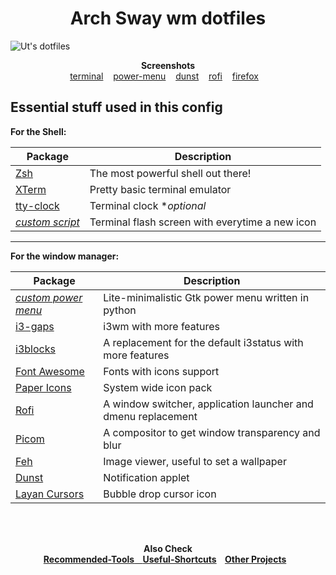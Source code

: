 <h1 align="center">Arch Sway wm dotfiles</h1>

![Ut's dotfiles](https://raw.githubusercontent.com/ut-kr/dotfiles/main/screenshots/home.png)

<p align="center">
    <b>Screenshots</b><br>
    <a href="https://raw.githubusercontent.com/ut-kr/fetch/main/screenshots/art.png">terminal</a>&nbsp;&nbsp;&nbsp;
    <a href="https://github.com/ut-kr/shutdown_menu/blob/main/screenshot.png">power-menu</a>&nbsp;&nbsp;&nbsp;
    <a href="https://raw.githubusercontent.com/ut-kr/dotfiles/main/Screenshots/dunst.png">dunst</a>&nbsp;&nbsp;&nbsp;
    <a href="https://raw.githubusercontent.com/ut-kr/dotfiles/main/Screenshots/rofi.png">rofi</a>&nbsp;&nbsp;&nbsp;
    <a href="https://raw.githubusercontent.com/ut-kr/dotfiles/main/Screenshots/firefox.png">firefox</a>&nbsp;&nbsp;&nbsp;
</p>

## Essential stuff used in this config

**For the Shell:**

| Package                                                 | Description                                                      |
|---------------------------------------------------------|------------------------------------------------------------------|
| [Zsh](https://github.com/zsh-users/zsh)                 | The most powerful shell out there!                               |
| [XTerm](https://invisible-island.net/xterm/)            | Pretty basic terminal emulator                                   |
| [tty-clock](https://github.com/xorg62/tty-clock)        | Terminal clock                                      \**optional* |
| [*custom script*](https://github.com/ut-kr/fetch)       | Terminal flash screen with everytime a new icon                  |

------

**For the window manager:**

| Package                                                                           | Description                                                       |
|-----------------------------------------------------------------------------------|-------------------------------------------------------------------|
| [*custom power menu*](https://github.com/ut-kr/Tools/tree/main/Shutdown%20Menu)   | Lite-minimalistic Gtk power menu written in python                |
| [i3-gaps](https://github.com/Airblader/i3)                                        | i3wm with more features                                           |
| [i3blocks](https://github.com/vivien/i3blocks)                                    | A replacement for the default i3status with more features         |
| [Font Awesome](https://github.com/FortAwesome/Font-Awesome)                       | Fonts with icons support                                          |
| [Paper Icons](https://github.com/snwh/paper-icon-theme)                           | System wide icon pack                                             |
| [Rofi](https://github.com/DaveDavenport/rofi)                                     | A window switcher, application launcher and dmenu replacement     |
| [Picom](https://github.com/tryone144/picom/tree/feature/dual_kawase)              | A compositor to get window transparency and blur                  |
| [Feh](https://github.com/derf/feh)                                                | Image viewer, useful to set a wallpaper                           |
| [Dunst](https://github.com/dunst-project/dunst)                                   | Notification applet                                               |
| [Layan Cursors](https://www.gnome-look.org/p/1365214/)                            | Bubble drop cursor icon                                           |

<br><br>
<p align="center">
    <b>Also Check<b><br>
    <a href="https://github.com/ut-kr/dotfiles/blob/main/tools.md">Recommended-Tools</b>&nbsp;&nbsp;&nbsp;
    <a href="https://github.com/ut-kr/dotfiles/blob/main/Shortcuts.md">Useful-Shortcuts</a>&nbsp;&nbsp;&nbsp;
    <a href="https://github.com/ut-kr?tab=repositories">Other Projects</a>&nbsp;&nbsp;&nbsp;
</p>
